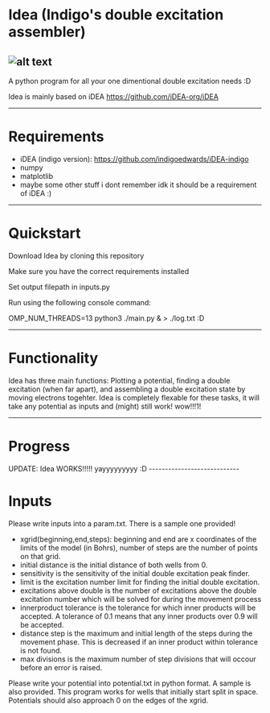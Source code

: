 # Idea (Indigo's double excitation assembler)
![alt text](https://frogchairminecraft.co.uk/w/images/6/65/Idea_logo.png)
----------------------------
A python program for all your one dimentional double excitation needs :D

Idea is mainly based on iDEA https://github.com/iDEA-org/iDEA

-----------------------------
<h1>Requirements</h1>

* iDEA (indigo version): https://github.com/indigoedwards/iDEA-indigo
* numpy
* matplotlib
* maybe some other stuff i dont remember idk it should be a requirement of iDEA :)

------------------------------
<h1>Quickstart</h1>
Download Idea by cloning this repository

Make sure you have the correct requirements installed

Set output filepath in inputs.py

Run using the following console command:

OMP_NUM_THREADS=13 python3 ./main.py & > ./log.txt
:D


----------------------------
<h1>Functionality</h1>
Idea has three main functions: Plotting a potential, finding a double excitation (when far apart), and assembling a double excitation state by moving electrons togehter.
Idea is completely flexable for these tasks, it will take any potential as inputs and (might) still work! wow!!!1!

----------------------------
<h1>Progress</h1>
UPDATE: Idea WORKS!!!!!
yayyyyyyyyy :D
----------------------------
<h1>Inputs</h1>
Please write inputs into a param.txt. There is a sample one provided! 

* xgrid(beginning,end,steps): beginning and end are x coordinates of the limits of the model (in Bohrs), number of steps are the number of points on that grid.
* initial distance is the initial distance of both wells from 0.
* sensitivity is the sensitivity of the initial double excitation peak finder.
* limit is the excitation number limit for finding the initial double excitation.
* excitations above double is the number of excitations above the double excitation number which will be solved for during the movement process
* innerproduct tolerance is the tolerance for which inner products will be accepted. A tolerance of 0.1 means that any inner products over 0.9 will be accepted.
* distance step is the maximum and initial length of the steps during the movement phase. This is decreased if an inner product within tolerance is not found.
* max divisions is the maximum number of step divisions that will occour before an error is raised.

Please write your potential into potential.txt in python format. A sample is also provided.
This program works for wells that initially start split in space. Potentials should also approach 0 on the edges of the xgrid. 
